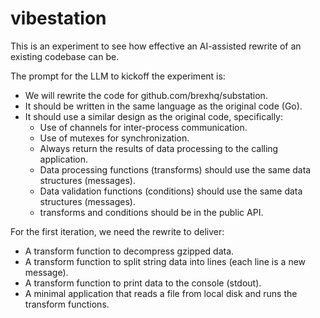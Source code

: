 # vibestation

This is an experiment to see how effective an AI-assisted rewrite of an existing codebase can be.

The prompt for the LLM to kickoff the experiment is:

- We will rewrite the code for github.com/brexhq/substation.
- It should be written in the same language as the original code (Go).
- It should use a similar design as the original code, specifically:
  - Use of channels for inter-process communication.
  - Use of mutexes for synchronization.
  - Always return the results of data processing to the calling application.
  - Data processing functions (transforms) should use the same data structures (messages).
  - Data validation functions (conditions) should use the same data structures (messages).
  - transforms and conditions should be in the public API.

For the first iteration, we need the rewrite to deliver:

- A transform function to decompress gzipped data.
- A transform function to split string data into lines (each line is a new message).
- A transform function to print data to the console (stdout).
- A minimal application that reads a file from local disk and runs the transform functions.
